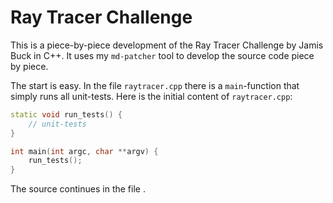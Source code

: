 # Ray Tracer Challenge

This is a piece-by-piece development of the Ray Tracer Challenge by Jamis Buck
in C++. It uses my `md-patcher` tool to develop the source code piece by piece.

The start is easy. In the file `raytracer.cpp` there is a `main`-function that
simply runs all unit-tests. Here is the initial content of `raytracer.cpp`:

```c++
static void run_tests() {
	// unit-tests
}

int main(int argc, char **argv) {
	run_tests();
}
```

The source continues in the file
[](./1_tuples.md).

